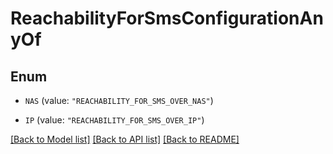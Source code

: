 # ReachabilityForSmsConfigurationAnyOf

## Enum


* `NAS` (value: `"REACHABILITY_FOR_SMS_OVER_NAS"`)

* `IP` (value: `"REACHABILITY_FOR_SMS_OVER_IP"`)


[[Back to Model list]](../README.md#documentation-for-models) [[Back to API list]](../README.md#documentation-for-api-endpoints) [[Back to README]](../README.md)


